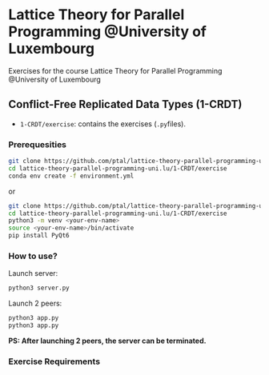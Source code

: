 # Lattice Theory for Parallel Programming @University of Luxembourg
Exercises for the course Lattice Theory for Parallel Programming @University of Luxembourg


## Conflict-Free Replicated Data Types (1-CRDT)

* `1-CRDT/exercise`: contains the exercises (`.py`files).

### Prerequesities
```bash 
git clone https://github.com/ptal/lattice-theory-parallel-programming-uni.lu.git
cd lattice-theory-parallel-programming-uni.lu/1-CRDT/exercise 
conda env create -f environment.yml
```
or
```bash
git clone https://github.com/ptal/lattice-theory-parallel-programming-uni.lu.git
cd lattice-theory-parallel-programming-uni.lu/1-CRDT/exercise 
python3 -m venv <your-env-name>
source <your-env-name>/bin/activate
pip install PyQt6
```

### How to use?

Launch server:
```bash
python3 server.py
```

Launch 2 peers:
```bash 
python3 app.py
python3 app.py
```

**PS: After launching 2 peers, the server can be terminated.**


### Exercise Requirements

